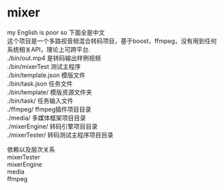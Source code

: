 # mixer
my English is poor so 下面全是中文   
这个项目是一个多路视音频混合转码项目，基于boost，ffmpeg，没有用到任何系统相关API，理论上可跨平台.  
./bin/out.mp4       是转码输出样例视频  
./bin/mixerTest     测试主程序  
./bin/template.json 模版文件  
./bin/task.json     任务文件  
./bin/template/     模版资源文件夹  
./bin/task/         任务输入文件  
./ffmpeg/           ffmpeg插件项目目录  
./media/            多媒体框架项目目录  
./mixerEngine/      转码引擎项目目录  
./mixerTester/      转码测试主程序项目目录  

依赖以及层次关系  
mixerTester  
mixerEngine  
media  
ffmpeg  
     
     
